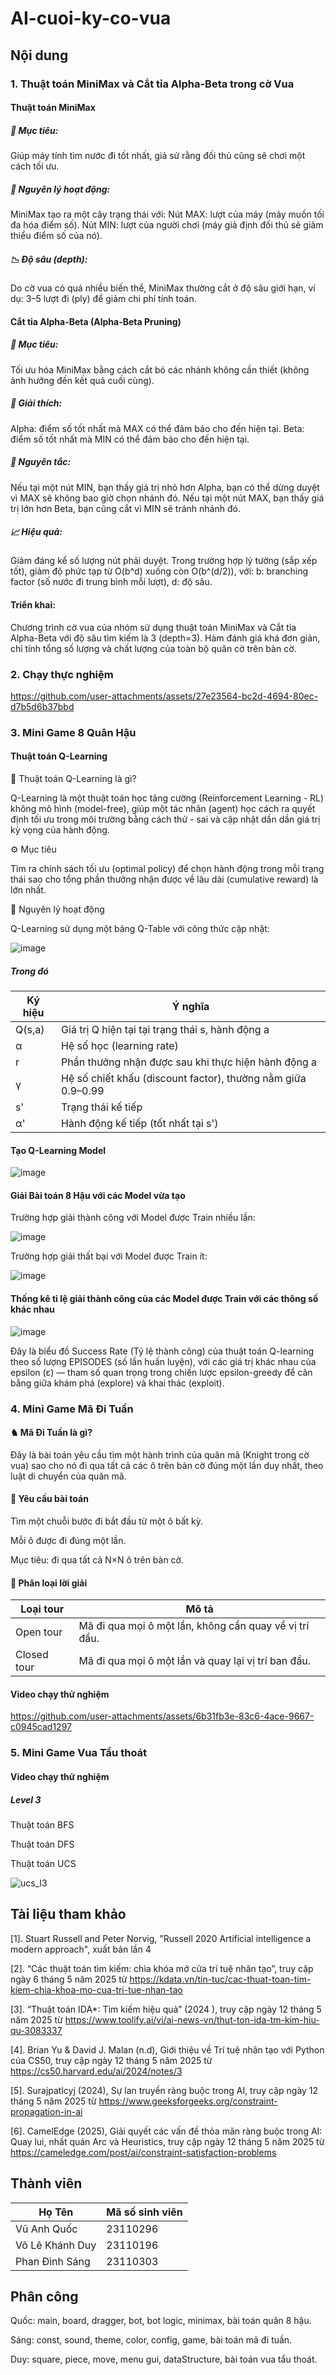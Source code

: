 # AI-cuoi-ky-co-vua

## Nội dung
### 1. Thuật toán MiniMax và Cắt tỉa Alpha-Beta trong cờ Vua
#### Thuật toán MiniMax
##### 🎯 Mục tiêu:
Giúp máy tính tìm nước đi tốt nhất, giả sử rằng đối thủ cũng sẽ chơi một cách tối ưu.

##### 🧩 Nguyên lý hoạt động:
MiniMax tạo ra một cây trạng thái với:
Nút MAX: lượt của máy (máy muốn tối đa hóa điểm số).
Nút MIN: lượt của người chơi (máy giả định đối thủ sẽ giảm thiểu điểm số của nó).

##### 📉 Độ sâu (depth):
Do cờ vua có quá nhiều biến thể, MiniMax thường cắt ở độ sâu giới hạn, ví dụ: 3–5 lượt đi (ply) để giảm chi phí tính toán.

#### Cắt tỉa Alpha-Beta (Alpha-Beta Pruning)
##### 🎯 Mục tiêu:
Tối ưu hóa MiniMax bằng cách cắt bỏ các nhánh không cần thiết (không ảnh hưởng đến kết quả cuối cùng).

##### 📝 Giải thích:
Alpha: điểm số tốt nhất mà MAX có thể đảm bảo cho đến hiện tại.
Beta: điểm số tốt nhất mà MIN có thể đảm bảo cho đến hiện tại.

##### 📏 Nguyên tắc:
Nếu tại một nút MIN, bạn thấy giá trị nhỏ hơn Alpha, bạn có thể dừng duyệt vì MAX sẽ không bao giờ chọn nhánh đó.
Nếu tại một nút MAX, bạn thấy giá trị lớn hơn Beta, bạn cũng cắt vì MIN sẽ tránh nhánh đó.

##### 📈 Hiệu quả:
Giảm đáng kể số lượng nút phải duyệt.
Trong trường hợp lý tưởng (sắp xếp tốt), giảm độ phức tạp từ O(b^d) xuống còn O(b^(d/2)), với:
b: branching factor (số nước đi trung bình mỗi lượt),
d: độ sâu.

#### Triển khai:
Chương trình cờ vua của nhóm sử dụng thuật toán MiniMax và Cắt tỉa Alpha-Beta với độ sâu tìm kiếm là 3 (depth=3). 
Hàm đánh giá khá đơn giản, chỉ tính tổng số lượng và chất lượng của toàn bộ quân cờ trên bàn cờ.

### 2. Chạy thực nghiệm

https://github.com/user-attachments/assets/27e23564-bc2d-4694-80ec-d7b5d6b37bbd

### 3. Mini Game 8 Quân Hậu

#### Thuật toán Q-Learning

🧠 Thuật toán Q-Learning là gì?

Q-Learning là một thuật toán học tăng cường (Reinforcement Learning - RL) không mô hình (model-free), giúp một tác nhân (agent) học cách ra quyết định tối ưu trong môi trường bằng cách thử - sai và cập nhật dần dần giá trị kỳ vọng của hành động.

⚙️ Mục tiêu

Tìm ra chính sách tối ưu (optimal policy) để chọn hành động trong mỗi trạng thái sao cho tổng phần thưởng nhận được về lâu dài (cumulative reward) là lớn nhất.

📌 Nguyên lý hoạt động

Q-Learning sử dụng một bảng Q-Table với công thức cập nhật:

![image](https://github.com/user-attachments/assets/c423c175-95a2-4f10-92ad-e727263c1f90)

##### Trong đó

| Ký hiệu | Ý nghĩa |
|-------|-------|
| Q(s,a) | Giá trị Q hiện tại tại trạng thái s, hành động a |
| α | Hệ số học (learning rate) |
| r | Phần thưởng nhận được sau khi thực hiện hành động a |
| γ | Hệ số chiết khấu (discount factor), thường nằm giữa 0.9–0.99 |
| s' | Trạng thái kế tiếp |
| α' | Hành động kế tiếp (tốt nhất tại s') |

#### Tạo Q-Learning Model 

![image](https://github.com/user-attachments/assets/123b7e49-38ab-4429-95dd-c079c9088b59)

#### Giải Bài toán 8 Hậu với các Model vừa tạo

Trường hợp giải thành công với Model được Train nhiều lần:

![image](https://github.com/user-attachments/assets/52340ef3-5ce5-433b-943f-7e2aeebb523d)

Trường hợp giải thất bại với Model được Train ít:

![image](https://github.com/user-attachments/assets/88a9e4a5-619f-4ecd-b461-cb948842239b)

#### Thống kê tỉ lệ giải thành công của các Model được Train với các thông số khác nhau

![image](https://github.com/user-attachments/assets/0755e09b-ddea-4156-886f-cb2513234ad4)

Đây là biểu đồ Success Rate (Tỷ lệ thành công) của thuật toán Q-learning theo số lượng EPISODES (số lần huấn luyện), với các giá trị khác nhau của epsilon (ε) — tham số quan trọng trong chiến lược epsilon-greedy để cân bằng giữa khám phá (explore) và khai thác (exploit).

### 4. Mini Game Mã Đi Tuần

#### ♞ Mã Đi Tuần là gì?

Đây là bài toán yêu cầu tìm một hành trình của quân mã (Knight trong cờ vua) sao cho nó đi qua tất cả các ô trên bàn cờ đúng một lần duy nhất, theo luật di chuyển của quân mã.

#### 🎯 Yêu cầu bài toán

Tìm một chuỗi bước đi bắt đầu từ một ô bất kỳ.

Mỗi ô được đi đúng một lần.

Mục tiêu: đi qua tất cả N×N ô trên bàn cờ.

#### 🧠 Phân loại lời giải

| Loại tour | Mô tả |
|-------|-------|
| Open tour | Mã đi qua mọi ô một lần, không cần quay về vị trí đầu. |
| Closed tour | 	Mã đi qua mọi ô một lần và quay lại vị trí ban đầu. |

#### Video chạy thử nghiệm

https://github.com/user-attachments/assets/6b31fb3e-83c6-4ace-9667-c0945cad1297

### 5. Mini Game Vua Tẩu thoát


#### Video chạy thử nghiệm

##### Level 3
Thuật toán BFS

Thuật toán DFS

Thuật toán UCS

![ucs_l3](https://github.com/user-attachments/assets/d306f027-f22c-4327-8ea5-84f740bed67f)


## Tài liệu tham khảo 
[1].	Stuart Russell and Peter Norvig, "Russell 2020 Artificial intelligence a modern approach", xuất bản lần 4

[2].	“Các thuật toán tìm kiếm: chìa khóa mở cửa trí tuệ nhân tạo”, truy cập ngày 6 tháng 5 năm 2025 từ https://kdata.vn/tin-tuc/cac-thuat-toan-tim-kiem-chia-khoa-mo-cua-tri-tue-nhan-tao

[3].	“Thuật toán IDA*: Tìm kiếm hiệu quả” (2024 ), truy cập ngày 12 tháng 5 năm 2025 từ https://www.toolify.ai/vi/ai-news-vn/thut-ton-ida-tm-kim-hiu-qu-3083337

[4].	Brian Yu & David J. Malan (n.d), Giới thiệu về Trí tuệ nhân tạo với Python của CS50, truy cập ngày 12 tháng 5 năm 2025 từ https://cs50.harvard.edu/ai/2024/notes/3

[5].	Surajpatlcyj (2024), Sự lan truyền ràng buộc trong AI, truy cập ngày 12 tháng 5 năm 2025 từ https://www.geeksforgeeks.org/constraint-propagation-in-ai

[6].	CamelEdge (2025), Giải quyết các vấn đề thỏa mãn ràng buộc trong AI: Quay lui, nhất quán Arc và Heuristics, truy cập ngày 12 tháng 5 năm 2025 từ https://cameledge.com/post/ai/constraint-satisfaction-problems

## Thành viên
| Họ Tên | Mã số sinh viên |
|-------|-------|
| Vũ Anh Quốc | 23110296 |
| Võ Lê Khánh Duy | 23110196 |
| Phan Đình Sáng | 23110303 |

## Phân công
Quốc: main, board, dragger, bot, bot logic, minimax, bài toán quân 8 hậu.

Sáng: const, sound, theme, color, config, game, bài toán mã đi tuần.

Duy: square, piece, move, menu gui, dataStructure, bài toán vua tẩu thoát.
